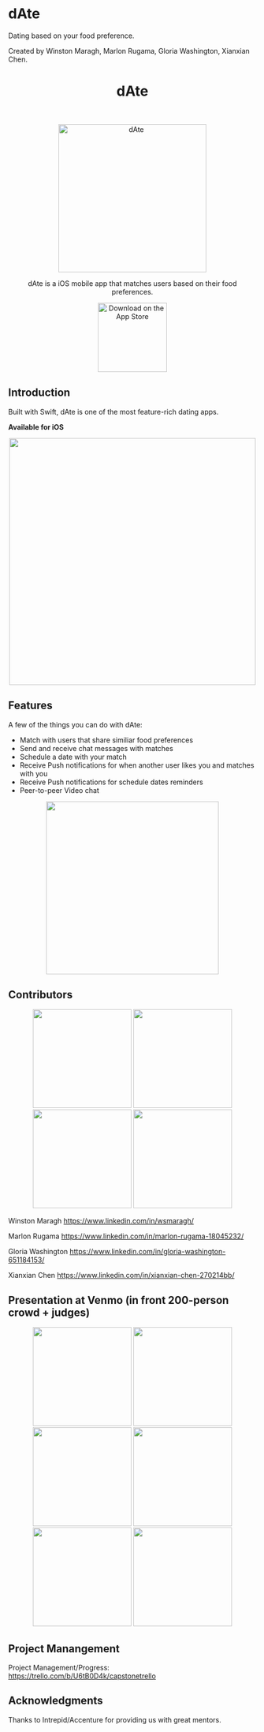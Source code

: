 # dAte
Dating based on your food preference.

Created by Winston Maragh, Marlon Rugama, Gloria Washington, Xianxian Chen.

<h1 align="center"> dAte </h1> <br>
<p align="center">
  <a href="https://gitpoint.co/">
    <img alt="dAte" title="dAte" src="https://i.imgur.com/JiCtsAJ.png" width="300">
  </a>
</p>

<p align="center">
  dAte is a iOS mobile app that matches users based on their food preferences.
</p>

<p align="center">
  <a href="https://itunes.apple.com/us/app/gitpoint/id1251245162?mt=8">
    <img alt="Download on the App Store" title="App Store" src="http://i.imgur.com/0n2zqHD.png" width="140">
  </a>
</p>

## Introduction

Built with Swift, dAte is one of the most feature-rich dating apps.

**Available for iOS**

<p align="center">
  <img src = "https://i.imgur.com/W3kRNTb.png" width=500>
</p>


## Features

A few of the things you can do with dAte:

* Match with users that share similiar food preferences
* Send and receive chat messages with matches
* Schedule a date with your match
* Receive Push notifications for when another user likes you and matches with you
* Receive Push notifications for schedule dates reminders
* Peer-to-peer Video chat

<p align="center">
  <img src = "https://i.imgur.com/W3kRNTb.png" width=350>
</p>

## Contributors
<p align="center">
   <img src = "https://i.imgur.com/J5ctv0K.jpg" width=200>
   <img src = "https://i.imgur.com/cTfBCeR.jpg" width=200>
   <img src = "https://i.imgur.com/udLbcpB.jpg" width=200>
   <img src = "https://i.imgur.com/IRbB54m.png" width=200>
</p>

Winston Maragh
https://www.linkedin.com/in/wsmaragh/

Marlon Rugama
https://www.linkedin.com/in/marlon-rugama-18045232/


Gloria Washington
https://www.linkedin.com/in/gloria-washington-651184153/

Xianxian Chen
https://www.linkedin.com/in/xianxian-chen-270214bb/
              

## Presentation at Venmo (in front 200-person crowd + judges)
<p align="center">
   <img src = "https://i.imgur.com/IPNN17k.jpg" width=200>
   <img src = "https://i.imgur.com/cBVDTGV.jpg" width=200>
   <img src = "https://i.imgur.com/QQ7h3Xp.jpg" width=200>
   <img src = "https://i.imgur.com/3Lqem60.jpg" width=200>
   <img src = "https://i.imgur.com/aQdGSZy.jpg" width=200>
   <img src = "https://i.imgur.com/vTLhaao.jpg" width=200>
</p>

## Project Manangement
Project Management/Progress: 
https://trello.com/b/U6tB0D4k/capstonetrello







## Acknowledgments

Thanks to Intrepid/Accenture for providing us with great mentors.


